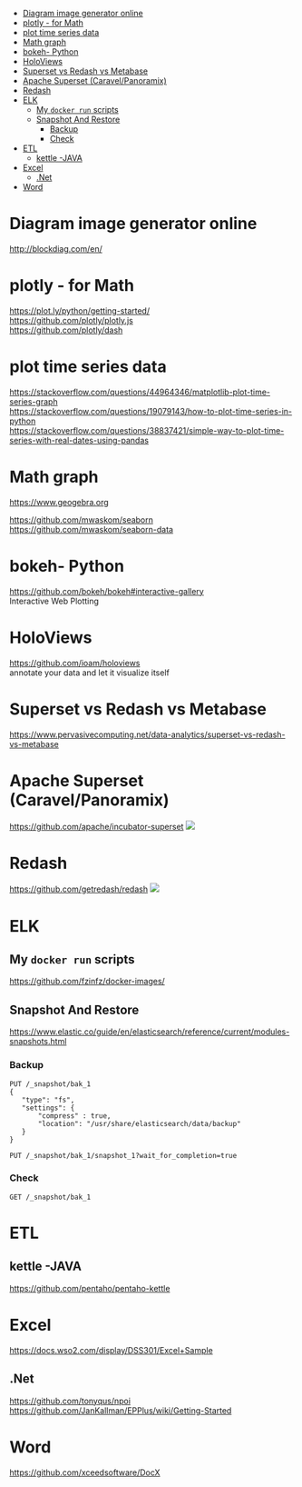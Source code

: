 <!-- TOC -->

- [Diagram image generator online](#diagram-image-generator-online)
- [plotly - for Math](#plotly---for-math)
- [plot time series data](#plot-time-series-data)
- [Math graph](#math-graph)
- [bokeh- Python](#bokeh--python)
- [HoloViews](#holoviews)
- [Superset vs Redash vs Metabase](#superset-vs-redash-vs-metabase)
- [Apache Superset (Caravel/Panoramix)](#apache-superset-caravelpanoramix)
- [Redash](#redash)
- [ELK](#elk)
    - [My `docker run` scripts](#my-docker-run-scripts)
    - [Snapshot And Restore](#snapshot-and-restore)
        - [Backup](#backup)
        - [Check](#check)
- [ETL](#etl)
    - [kettle -JAVA](#kettle--java)
- [Excel](#excel)
    - [.Net](#net)
- [Word](#word)

<!-- /TOC -->
# Diagram image generator online
http://blockdiag.com/en/

# plotly - for Math
https://plot.ly/python/getting-started/  
https://github.com/plotly/plotly.js  
https://github.com/plotly/dash

# plot time series data
https://stackoverflow.com/questions/44964346/matplotlib-plot-time-series-graph  
https://stackoverflow.com/questions/19079143/how-to-plot-time-series-in-python  
https://stackoverflow.com/questions/38837421/simple-way-to-plot-time-series-with-real-dates-using-pandas  

# Math graph
https://www.geogebra.org

https://github.com/mwaskom/seaborn
https://github.com/mwaskom/seaborn-data

# bokeh- Python
https://github.com/bokeh/bokeh#interactive-gallery  
Interactive Web Plotting

# HoloViews
https://github.com/ioam/holoviews  
annotate your data and let it visualize itself

# Superset vs Redash vs Metabase
https://www.pervasivecomputing.net/data-analytics/superset-vs-redash-vs-metabase

# Apache Superset (Caravel/Panoramix)
https://github.com/apache/incubator-superset
![](https://cloud.githubusercontent.com/assets/130878/20371438/a703a2a0-ac19-11e6-80c4-00a47c2eb644.gif)

# Redash 
https://github.com/getredash/redash
![](https://cloud.githubusercontent.com/assets/71468/17391289/8e83878e-5a1d-11e6-8938-af9054a33b19.gif)

# ELK
## My `docker run` scripts
https://github.com/fzinfz/docker-images/

## Snapshot And Restore
https://www.elastic.co/guide/en/elasticsearch/reference/current/modules-snapshots.html

### Backup
```
PUT /_snapshot/bak_1
{
   "type": "fs",
   "settings": {
       "compress" : true,
       "location": "/usr/share/elasticsearch/data/backup"
   }
}

PUT /_snapshot/bak_1/snapshot_1?wait_for_completion=true
```

### Check
```
GET /_snapshot/bak_1
```

# ETL
## kettle -JAVA
https://github.com/pentaho/pentaho-kettle

# Excel
https://docs.wso2.com/display/DSS301/Excel+Sample

## .Net
https://github.com/tonyqus/npoi  
https://github.com/JanKallman/EPPlus/wiki/Getting-Started

# Word
https://github.com/xceedsoftware/DocX